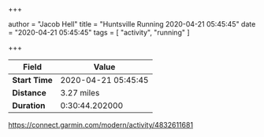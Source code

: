 +++

author = "Jacob Hell"
title = "Huntsville Running 2020-04-21 05:45:45"
date = "2020-04-21 05:45:45"
tags = [
    "activity", "running"
]

+++

<!--more-->

|Field  |Value  |
|--- | --- |
|**Start Time**|2020-04-21 05:45:45|
|**Distance**|3.27 miles|
|**Duration**|0:30:44.202000|

https://connect.garmin.com/modern/activity/4832611681